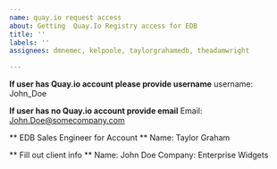 ```yaml
---
name: quay.io request access
about: Getting  Quay.Io Registry access for EDB
title: ''
labels: ''
assignees: dmnemec, kelpoole, taylorgrahamedb, theadamwright

---
```


**If user has Quay.io account please provide username**
username: John_Doe

**If user has no Quay.io account provide email**
Email: John.Doe@somecompany.com

** EDB Sales Engineer for Account **
Name: Taylor Graham 

** Fill out client info **
Name: John Doe 
Company: Enterprise Widgets
